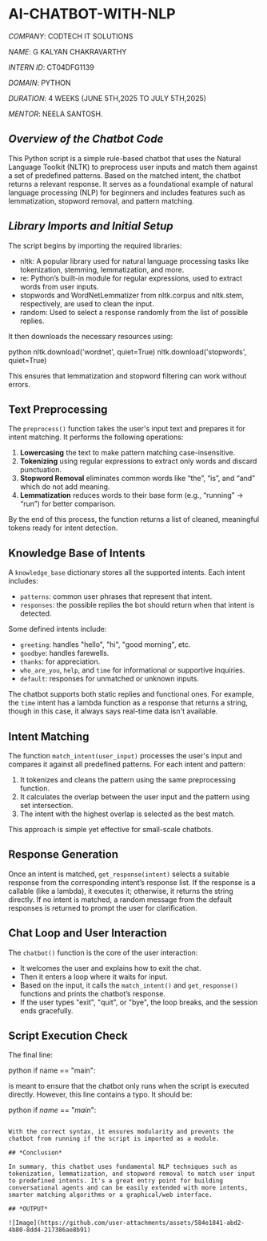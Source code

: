 # AI-CHATBOT-WITH-NLP

*COMPANY*: CODTECH IT SOLUTIONS

*NAME*: G KALYAN CHAKRAVARTHY

*INTERN ID*: CT04DFG1139

*DOMAIN*: PYTHON

*DURATION*: 4 WEEKS (JUNE 5TH,2025 TO JULY 5TH,2025)

*MENTOR*: NEELA SANTOSH.

## *Overview of the Chatbot Code*

This Python script is a simple rule-based chatbot that uses the Natural Language Toolkit (NLTK) to preprocess user inputs and match them against a set of predefined patterns. Based on the matched intent, the chatbot returns a relevant response. It serves as a foundational example of natural language processing (NLP) for beginners and includes features such as lemmatization, stopword removal, and pattern matching.

## *Library Imports and Initial Setup*

The script begins by importing the required libraries:

* nltk: A popular library used for natural language processing tasks like tokenization, stemming, lemmatization, and more.
* re: Python’s built-in module for regular expressions, used to extract words from user inputs.
* stopwords and WordNetLemmatizer from nltk.corpus and nltk.stem, respectively, are used to clean the input.
* random: Used to select a response randomly from the list of possible replies.

It then downloads the necessary resources using:

python
nltk.download('wordnet', quiet=True)
nltk.download('stopwords', quiet=True)

This ensures that lemmatization and stopword filtering can work without errors.

## **Text Preprocessing**

The `preprocess()` function takes the user's input text and prepares it for intent matching. It performs the following operations:

1. **Lowercasing** the text to make pattern matching case-insensitive.
2. **Tokenizing** using regular expressions to extract only words and discard punctuation.
3. **Stopword Removal** eliminates common words like “the”, “is”, and “and” which do not add meaning.
4. **Lemmatization** reduces words to their base form (e.g., “running” → “run”) for better comparison.

By the end of this process, the function returns a list of cleaned, meaningful tokens ready for intent detection.

## **Knowledge Base of Intents**

A `knowledge_base` dictionary stores all the supported intents. Each intent includes:

* `patterns`: common user phrases that represent that intent.
* `responses`: the possible replies the bot should return when that intent is detected.

Some defined intents include:

* `greeting`: handles "hello", "hi", "good morning", etc.
* `goodbye`: handles farewells.
* `thanks`: for appreciation.
* `who_are_you`, `help`, and `time` for informational or supportive inquiries.
* `default`: responses for unmatched or unknown inputs.

The chatbot supports both static replies and functional ones. For example, the `time` intent has a lambda function as a response that returns a string, though in this case, it always says real-time data isn't available.

## **Intent Matching**

The function `match_intent(user_input)` processes the user's input and compares it against all predefined patterns. For each intent and pattern:

1. It tokenizes and cleans the pattern using the same preprocessing function.
2. It calculates the overlap between the user input and the pattern using set intersection.
3. The intent with the highest overlap is selected as the best match.

This approach is simple yet effective for small-scale chatbots.

## **Response Generation**

Once an intent is matched, `get_response(intent)` selects a suitable response from the corresponding intent’s response list. If the response is a callable (like a lambda), it executes it; otherwise, it returns the string directly. If no intent is matched, a random message from the default responses is returned to prompt the user for clarification.

## **Chat Loop and User Interaction**

The `chatbot()` function is the core of the user interaction:

* It welcomes the user and explains how to exit the chat.
* Then it enters a loop where it waits for input.
* Based on the input, it calls the `match_intent()` and `get_response()` functions and prints the chatbot’s response.
* If the user types "exit", "quit", or "bye", the loop breaks, and the session ends gracefully.

## **Script Execution Check**

The final line:

python
if name == "main":


is meant to ensure that the chatbot only runs when the script is executed directly. However, this line contains a typo. It should be:

python
if _name_ == "_main_":
```

With the correct syntax, it ensures modularity and prevents the chatbot from running if the script is imported as a module.

## *Conclusion*

In summary, this chatbot uses fundamental NLP techniques such as tokenization, lemmatization, and stopword removal to match user input to predefined intents. It's a great entry point for building conversational agents and can be easily extended with more intents, smarter matching algorithms or a graphical/web interface.

## *OUTPUT*

![Image](https://github.com/user-attachments/assets/584e1841-abd2-4b80-8dd4-217386ae8b91)
